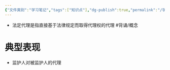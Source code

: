 ```yaml
---
{"文件类别":"学习笔记","tags":["知识点"],"dg-publish":true,"permalink":"/学习笔记studyup/知识点cheese/法定代理/","dgPassFrontmatter":true,"noteIcon":"","created":"2024-07-31T16:07:07.021+08:00","updated":"2024-09-11T11:54:44.150+08:00"}
---
```


- 法定代理是指直接基于法律规定而取得代理权的代理 #背诵/概念 
# 典型表现
- 监护人对被监护人的代理